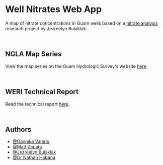 # Well Nitrates Web App
A map of nitrate concentrations in Guam wells based on a [nitrate analysis](https://guamhydrologicsurvey.uog.edu/index.php/interagency-maps/) research project by Jezreelyn Bulaklak. 

<br>

## NGLA Map Series 
View the map series on the Guam Hydrologic Survey's website [here](https://guamhydrologicsurvey.uog.edu/index.php/2021/08/23/nitrate-n-and-sources/).

<br>

## WERI Technical Report 
Read the technical report [here](#).


<br>

## Authors

- [@Dannika Valerio](#)
- [@Matt Zapata](#)
- [@Jezreelyn Bulaklak](#)
- [@Dr Nathan Habana](#)

